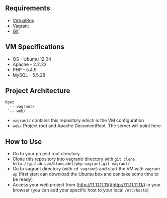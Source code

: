 ## Requirements

* [VirtualBox](https://www.virtualbox.org/wiki/Downloads)
* [Vagrant](https://www.vagrantup.com)
* [Git](http://git-scm.com/downloads)

## VM Specifications

* OS     - Ubuntu 12.04
* Apache - 2.2.22
* PHP    - 5.4.9
* MySQL  - 5.5.28

## Project Architecture
```
Root
 `-- vagrant/
 `-- web/
 ```

 * `vagrant/` contains this repository which is the VM configuration
 * `web/`     Project root and Apache DocumentRoot. The server will point here.

## How to Use

* Go to your project root directory
* Clone this repository into vagrant/ directory with `git clone http://github.com/bluecadet/php-vagrant.git vagrant/`
* Go to vagrant directory (with `cd vagrant`) and start the VM with `vagrant up` (first start can download the Ubuntu box and can take some time to be ready)
* Access your web project from [http://11.11.11.11/](http://11.11.11.11/) in your browser (you can add your specific host to your local `/etc/hosts`)
